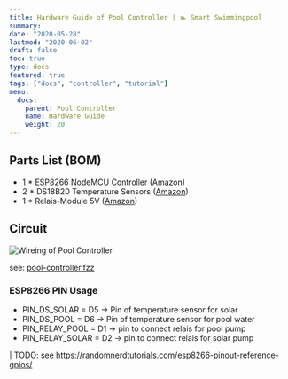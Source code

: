 ```yaml
---
title: Hardware Guide of Pool Controller | 🏊 Smart Swimmingpool
summary:
date: "2020-05-28"
lastmod: "2020-06-02"
draft: false
toc: true
type: docs
featured: true
tags: ["docs", "controller", "tutorial"]
menu:
  docs:
    parent: Pool Controller
    name: Hardware Guide
    weight: 20
---
```


## Parts List (BOM)

- 1 * ESP8266 NodeMCU Controller ([Amazon](https://amzn.to/2Ze9DSh))
- 2 * DS18B20 Temperature Sensors ([Amazon](https://amzn.to/2ZlfZ2c))
- 1 * Relais-Module 5V ([Amazon](https://amzn.to/31RBd5s))

## Circuit

![Wireing of Pool Controller](../pool-controller_Steckplatine.png)

see: [pool-controller.fzz](../pool-controller.fzz)

### ESP8266 PIN Usage

- PIN_DS_SOLAR = D5  -> Pin of temperature sensor for solar
- PIN_DS_POOL  = D6  -> Pin of temperature sensor for pool water
- PIN_RELAY_POOL  = D1 -> pin to connect relais for pool pump
- PIN_RELAY_SOLAR = D2 -> pin to connect relais for solar pump

| TODO: see https://randomnerdtutorials.com/esp8266-pinout-reference-gpios/
